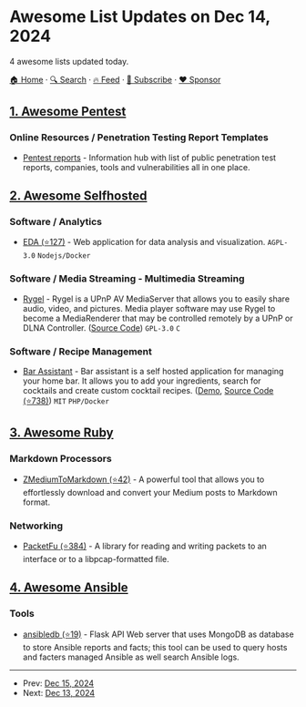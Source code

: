 # Awesome List Updates on Dec 14, 2024

4 awesome lists updated today.

[🏠 Home](/README.md) · [🔍 Search](https://www.trackawesomelist.com/search/) · [🔥 Feed](https://www.trackawesomelist.com/rss.xml) · [📮 Subscribe](https://trackawesomelist.us17.list-manage.com/subscribe?u=d2f0117aa829c83a63ec63c2f&id=36a103854c) · [❤️  Sponsor](https://github.com/sponsors/theowenyoung)



## [1. Awesome Pentest](/content/enaqx/awesome-pentest/README.md)

### Online Resources / Penetration Testing Report Templates

*   [Pentest reports](https://pentestreports.com) - Information hub with list of public penetration test reports, companies, tools and vulnerabilities all in one place.

## [2. Awesome Selfhosted](/content/awesome-selfhosted/awesome-selfhosted/README.md)

### Software / Analytics

*   [EDA (⭐127)](https://github.com/jortilles/EDA) - Web application for data analysis and visualization. `AGPL-3.0` `Nodejs/Docker`

### Software / Media Streaming - Multimedia Streaming

*   [Rygel](https://gnome.pages.gitlab.gnome.org/rygel/) - Rygel is a UPnP AV MediaServer that allows you to easily share audio, video, and pictures. Media player software may use Rygel to become a MediaRenderer that may be controlled remotely by a UPnP or DLNA Controller. ([Source Code](https://gitlab.gnome.org/GNOME/rygel/)) `GPL-3.0` `C`

### Software / Recipe Management

*   [Bar Assistant](https://barassistant.app/) - Bar assistant is a self hosted application for managing your home bar. It allows you to add your ingredients, search for cocktails and create custom cocktail recipes. ([Demo](https://demo.barassistant.app/), [Source Code (⭐738)](https://github.com/karlomikus/bar-assistant)) `MIT` `PHP/Docker`

## [3. Awesome Ruby](/content/markets/awesome-ruby/README.md)

### Markdown Processors

*   [ZMediumToMarkdown (⭐42)](https://github.com/ZhgChgLi/ZMediumToMarkdown) - A powerful tool that allows you to effortlessly download and convert your Medium posts to Markdown format.

### Networking

*   [PacketFu (⭐384)](https://github.com/packetfu/packetfu) - A library for reading and writing packets to an interface or to a libpcap-formatted file.

## [4. Awesome Ansible](/content/ansible-community/awesome-ansible/README.md)

### Tools

*   [ansibledb (⭐19)](https://github.com/nbentoumi/ansibledb) - Flask API Web server that uses MongoDB as database to store Ansible reports and facts; this tool can be used to query hosts and facters managed Ansible as well search Ansible logs.

---

- Prev: [Dec 15, 2024](/content/2024/12/15/README.md)
- Next: [Dec 13, 2024](/content/2024/12/13/README.md)